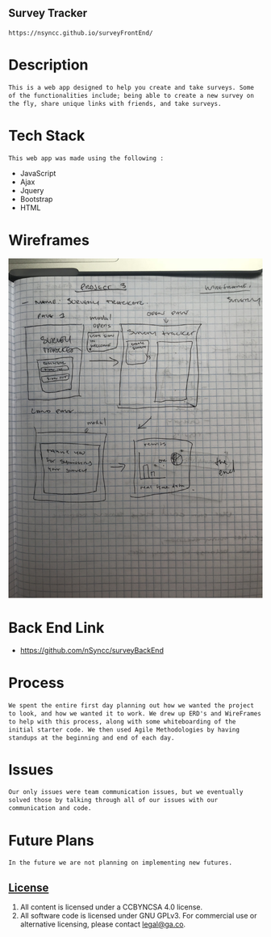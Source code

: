   ## Survey Tracker
    https://nsyncc.github.io/surveyFrontEnd/

# Description
    This is a web app designed to help you create and take surveys. Some of the functionalities include; being able to create a new survey on the fly, share unique links with friends, and take surveys. 
# Tech Stack
    This web app was made using the following :
* JavaScript
* Ajax
* Jquery
* Bootstrap
* HTML

# Wireframes

![Wireframe](./IMG_4627.JPG)

# Back End Link

- https://github.com/nSyncc/surveyBackEnd

# Process
    We spent the entire first day planning out how we wanted the project to look, and how we wanted it to work. We drew up ERD's and WireFrames to help with this process, along with some whiteboarding of the initial starter code. We then used Agile Methodologies by having standups at the beginning and end of each day.

# Issues
    Our only issues were team communication issues, but we eventually solved those by talking through all of our issues with our communication and code.
    
# Future Plans
    In the future we are not planning on implementing new futures.

## [License](LICENSE)

1. All content is licensed under a CC­BY­NC­SA 4.0 license.
2. All software code is licensed under GNU GPLv3. For commercial use or
    alternative licensing, please contact legal@ga.co.
